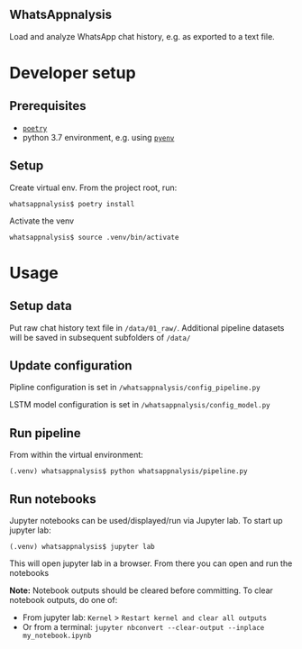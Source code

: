 WhatsAppnalysis
----

Load and analyze WhatsApp chat history, e.g. as exported to a text file.

# Developer setup

## Prerequisites
- [`poetry`](https://python-poetry.org/)
- python 3.7 environment, e.g. using [`pyenv`](https://github.com/pyenv/pyenv)

## Setup

Create virtual env. From the project root, run:
```
whatsappnalysis$ poetry install
```

Activate the venv
```
whatsappnalysis$ source .venv/bin/activate
```


# Usage

## Setup data
Put raw chat history text file in `/data/01_raw/`. Additional pipeline datasets
will be saved in subsequent subfolders of `/data/`

## Update configuration

Pipline configuration is set in `/whatsappnalysis/config_pipeline.py`

LSTM model configuration is set in `/whatsappnalysis/config_model.py`

## Run pipeline
From within the virtual environment:
```
(.venv) whatsappnalysis$ python whatsappnalysis/pipeline.py
```

## Run notebooks

Jupyter notebooks can be used/displayed/run via Jupyter lab.
To start up jupyter lab:
```
(.venv) whatsappnalysis$ jupyter lab
```
This will open jupyter lab in a browser. From there you can
open and run the notebooks

**Note:**
Notebook outputs should be cleared before committing. To clear
notebook outputs, do one of:
* From jupyter lab: `Kernel` > `Restart kernel and clear all outputs`
* Or from a terminal: `jupyter nbconvert --clear-output --inplace my_notebook.ipynb`
